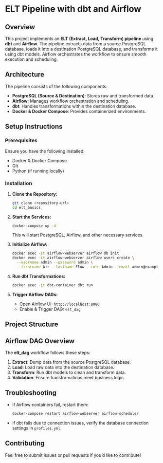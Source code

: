 # ELT Pipeline with dbt and Airflow

## Overview
This project implements an **ELT (Extract, Load, Transform) pipeline** using **dbt** and **Airflow**. The pipeline extracts data from a source PostgreSQL database, loads it into a destination PostgreSQL database, and transforms it using dbt models. Airflow orchestrates the workflow to ensure smooth execution and scheduling.

## Architecture
The pipeline consists of the following components:
- **PostgreSQL (Source & Destination)**: Stores raw and transformed data.
- **Airflow**: Manages workflow orchestration and scheduling.
- **dbt**: Handles transformations within the destination database.
- **Docker & Docker Compose**: Provides containerized environments.

## Setup Instructions

### Prerequisites
Ensure you have the following installed:
- Docker & Docker Compose
- Git
- Python (if running locally)

### Installation
1. **Clone the Repository:**
   ```bash
   git clone <repository-url>
   cd elt_basics
   ```

2. **Start the Services:**
   ```bash
   docker-compose up -d
   ```
   This will start PostgreSQL, Airflow, and other necessary services.

3. **Initialize Airflow:**
   ```bash
   docker exec -it airflow-webserver airflow db init
   docker exec -it airflow-webserver airflow users create \
     --username admin --password admin \
     --firstname Air --lastname Flow --role Admin --email admin@example.com
   ```

4. **Run dbt Transformations:**
   ```bash
   docker exec -it dbt-container dbt run
   ```

5. **Trigger Airflow DAGs:**
   - Open Airflow UI: `http://localhost:8080`
   - Enable & Trigger DAG: `elt_dag`

## Project Structure

## Airflow DAG Overview
The **elt_dag** workflow follows these steps:
1. **Extract**: Dump data from the source PostgreSQL database.
2. **Load**: Load raw data into the destination database.
3. **Transform**: Run dbt models to clean and transform data.
4. **Validation**: Ensure transformations meet business logic.

## Troubleshooting
- If Airflow containers fail, restart them:
  ```bash
  docker-compose restart airflow-webserver airflow-scheduler
  ```
- If dbt fails due to connection issues, verify the database connection settings in `profiles.yml`.

## Contributing
Feel free to submit issues or pull requests if you’d like to contribute!




